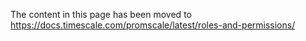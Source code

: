 The content in this page has been moved to https://docs.timescale.com/promscale/latest/roles-and-permissions/
